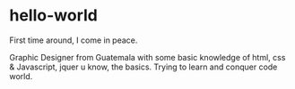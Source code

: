 # hello-world
First time around, I come in peace.

Graphic Designer from Guatemala with some basic knowledge of html, css & Javascript, jquer u know, the basics. Trying to learn and conquer code world.
